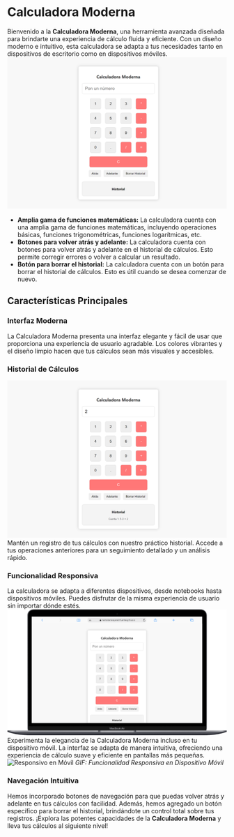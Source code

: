 # Calculadora Moderna
Bienvenido a la **Calculadora Moderna**, una herramienta avanzada diseñada para brindarte una experiencia de cálculo fluida y eficiente. Con un diseño moderno e intuitivo, esta calculadora se adapta a tus necesidades tanto en dispositivos de escritorio como en dispositivos móviles.
![Calculadora Completa](https://github.com/HectorDanielAyarachiFuentes/Calculadora-Moderna/blob/main/Fotos%20Readme/Calculadora-completa.png?raw=true)
* **Amplia gama de funciones matemáticas:** La calculadora cuenta con una amplia gama de funciones matemáticas, incluyendo operaciones básicas, funciones trigonométricas, funciones logarítmicas, etc.
* **Botones para volver atrás y adelante:** La calculadora cuenta con botones para volver atrás y adelante en el historial de cálculos. Esto permite corregir errores o volver a calcular un resultado.
* **Botón para borrar el historial:** La calculadora cuenta con un botón para borrar el historial de cálculos. Esto es útil cuando se desea comenzar de nuevo.
## Características Principales
### Interfaz Moderna
La Calculadora Moderna presenta una interfaz elegante y fácil de usar que proporciona una experiencia de usuario agradable. Los colores vibrantes y el diseño limpio hacen que tus cálculos sean más visuales y accesibles.
### Historial de Cálculos
![Historial de Cálculos](https://github.com/HectorDanielAyarachiFuentes/Calculadora-Moderna/blob/main/Fotos%20Readme/Calculadora-historial.png?raw=true)
Mantén un registro de tus cálculos con nuestro práctico historial. Accede a tus operaciones anteriores para un seguimiento detallado y un análisis rápido.
### Funcionalidad Responsiva
La calculadora se adapta a diferentes dispositivos, desde notebooks hasta dispositivos móviles. Puedes disfrutar de la misma experiencia de usuario sin importar dónde estés.
![Responsivo en Notebook](https://github.com/HectorDanielAyarachiFuentes/Calculadora-Moderna/blob/main/Fotos%20Readme/Responsivo-Notebook.png?raw=true)
Experimenta la elegancia de la Calculadora Moderna incluso en tu dispositivo móvil. La interfaz se adapta de manera intuitiva, ofreciendo una experiencia de cálculo suave y eficiente en pantallas más pequeñas.
![Responsivo en Móvil](https://github.com/HectorDanielAyarachiFuentes/Calculadora-Moderna/blob/main/Fotos%20Readme/Responsivo-movil.gif?raw=true)
*GIF: Funcionalidad Responsiva en Dispositivo Móvil*
### Navegación Intuitiva
Hemos incorporado botones de navegación para que puedas volver atrás y adelante en tus cálculos con facilidad. Además, hemos agregado un botón específico para borrar el historial, brindándote un control total sobre tus registros.
¡Explora las potentes capacidades de la **Calculadora Moderna** y lleva tus cálculos al siguiente nivel!

